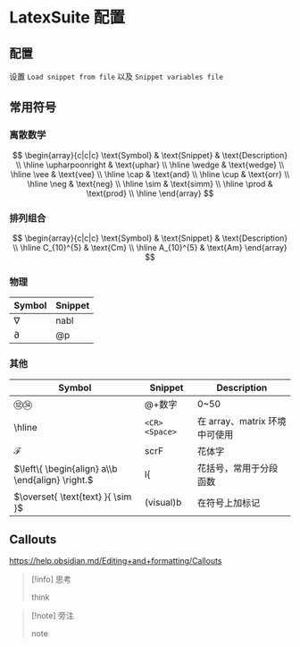 # LatexSuite 配置

## 配置

设置 `Load snippet from file` 以及 `Snippet variables file`

## 常用符号

### 离散数学

$$
\begin{array}{c|c|c}
\text{Symbol} & \text{Snippet} & \text{Description} \\
\hline
\upharpoonright  & \text{uphar} \\
\hline
\wedge & \text{wedge} \\
\hline
\vee & \text{vee} \\
\hline
\cap & \text{and} \\
\hline
\cup & \text{orr} \\
\hline
\neg & \text{neg} \\
\hline
\sim & \text{simm} \\
\hline
\prod  & \text{prod} \\
\hline
\end{array}
$$

### 排列组合

$$
\begin{array}{c|c|c}
\text{Symbol} & \text{Snippet} & \text{Description} \\
\hline
C_{10}^{5} & \text{Cm} \\
\hline
A_{10}^{5} & \text{Am}
\end{array}
$$

### 物理

| Symbol     | Snippet |
| ---------- | ------- |
| $\nabla$   | nabl    |
| $\partial$ | @p      |

### 其他

| Symbol                                           | Snippet       | Description           |
| ------------------------------------------------ | ------------- | --------------------- |
| ⑫㉞                                               | @+数字          | 0~50                  |
| \hline                                           | `<CR><Space>` | 在 array、matrix 环境中可使用 |
| $\mathscr{F}$                                    | scrF          | 花体字                   |
| $\left\{ \begin{align} a\\b \end{align} \right.$ | l{            | 花括号，常用于分段函数           |
| $\overset{ \text{text} }{ \sim }$                | (visual)b     | 在符号上加标记               |

## Callouts

https://help.obsidian.md/Editing+and+formatting/Callouts

> [!info] 思考
> 
> think


> [!note] 旁注
> 
> note

